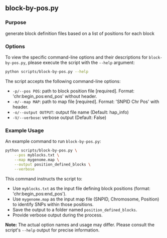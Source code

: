 ## block-by-pos.py

### Purpose

generate block definition files based on a list of positions for each block

### Options

To view the specific command-line options and their descriptions for `block-by-pos.py`, please execute the script with the `--help` argument:

```bash
python scripts/block-by-pos.py --help
```

The script accepts the following command-line options:

*   `-p/--pos POS`: path to block position file [required]. Format: 'chr:begin_pos:end_pos' without header.
*   `-m/--map MAP`: path to map file [required]. Format: 'SNPID Chr Pos' with header.
*   `-o/--output OUTPUT`: output file name (Default: hap_info)
*   `-V/--verbose`: verbose output (Default: False)

### Example Usage

An example command to run `block-by-pos.py`:

```bash
python scripts/block-by-pos.py \
    --pos myblocks.txt \
    --map mygenome.map \
    --output position_defined_blocks \
    --verbose
```

This command instructs the script to:

- Use `myblocks.txt` as the input file defining block positions (format: 'chr:begin_pos:end_pos').
- Use `mygenome.map` as the input map file (SNPID, Chromosome, Position) to identify SNPs within those positions.
- Save the output to a folder named `position_defined_blocks`.
- Provide verbose output during the process.

**Note:** The actual option names and usage may differ. Please consult the script's `--help` output for precise information.
